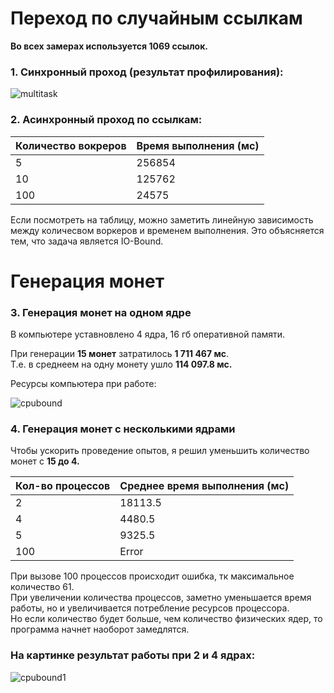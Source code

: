 # Переход по случайным ссылкам
**Во всех замерах используется 1069 ссылок.**
### 1. Синхронный проход (результат профилирования):

![multitask](https://user-images.githubusercontent.com/78908105/143779766-c611f376-e2a6-4e42-bfc2-ee9fa0083603.png)

### 2. Асинхронный проход по ссылкам:

| Количество вокреров | Время выполнения (мс) |
| ------------- | ------------- |
| 5  | 256854  |
| 10  | 125762 |
| 100  | 24575 |

Если посмотреть на таблицу, можно заметить линейную зависимость между количесвом воркеров и временем выполнения. 
Это объясняется тем, что задача является IO-Bound.

# Генерация монет

### 3. Генерация монет на одном ядре

В компьютере уставновлено 4 ядра, 16 гб оперативной памяти.

При генерации **15 монет** затратилось **1 711 467 мс**.  
Т.е. в среднеем на одну монету ушло **114 097.8 мс.**  

Ресурсы компьютера при работе:

![cpubound](https://user-images.githubusercontent.com/78908105/143779782-cb09fc6b-845a-44c6-a1dd-262a441924f1.png)

### 4. Генерация монет с несколькими ядрами

Чтобы ускорить проведение опытов, я решил уменьшить количество монет с **15 до 4.**  

| Кол-во процессов  | Среднее время выполнения (мс) |
| ------------- | ------------- |
| 2  | 18113.5  |
| 4 | 4480.5 | 
| 5  | 9325.5 |
| 100  | Error |

При вызове 100 процессов происходит ошибка, тк максимальное количество 61.  
При увеличении количества процессов, заметно уменьшается время работы, но и увеличивается потребление ресурсов процессора.  
Но если количество будет больше, чем количество физических ядер, то программа начнет наоборот замедлятся.  

### На картинке результат работы при 2 и 4 ядрах:

![cpubound1](https://user-images.githubusercontent.com/78908105/143779789-6bdb4e88-b892-4cbc-a333-94723fa21385.png)
